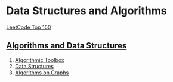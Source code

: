 # Data Structures and Algorithms

[LeetCode Top 150](https://leetcode.com/studyplan/top-interview-150/)

## [Algorithms and Data Structures](https://www.coursera.org/specializations/data-structures-algorithms)

1. [Algorithmic Toolbox](https://www.coursera.org/learn/algorithmic-toolbox?specialization=data-structures-algorithms)
2. [Data Structures](https://www.coursera.org/learn/data-structures)
3. [Algorithms on Graphs](https://www.coursera.org/learn/algorithms-on-graphs)
